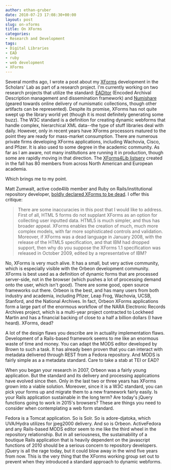 ```yaml
---
author: ethan-gruber
date: 2010-07-23 17:08:30+00:00
layout: post
slug: on-xforms
title: On XForms
categories:
- Research and Development
tags:
- Digital Libraries
- EAD
- ruby
- web development
- XForms
---
```


Several months ago, I wrote a post about my [XForms](http://www.w3.org/TR/xforms11/) development in the Scholars' Lab as part of a research project. I'm currently working on two research projects that utilize the standard: [EADitor](http://code.google.com/p/eaditor/) (Encoded Archival Description management and dissemination framework) and [Numishare](http://code.google.com/p/numishare/) (geared towards online delivery of numismatic collections, though other artifacts can be represented). Despite its promise, XForms has not quite swept up the library world yet (though it is most definitely generating some buzz). The W3C standard is a definition for creating dynamic webforms that handle complex, hierarchical XML data--the type of stuff libraries deal with daily. However, only in recent years have XForms processors matured to the point they are ready for mass-market consumption. There are numerous private firms developing XForms applications, including Wachovia, Cisco, and Pfizer. It is also used to some degree in the academic community. As far as I am aware, not many institutions are running it in production, though some are rapidly moving in that direction. The [XForms4Lib listserv](https://list.mail.virginia.edu/mailman/listinfo/xforms4lib) created in the fall has 80 members from across North American and European academia.

Which brings me to my point. <!-- more -->

Matt Zumwalt, active code4lib member and Ruby on Rails/institutional repository developer, [boldly declared XForms to be dead](http://yourmediashelf.com/blog/2010/07/20/writing-on-the-wall-xforms-has-been-dead-for-years/). I offer this critique:


> There are some inaccuracies in this post that I would like to address. First of all, HTML 5 forms do not supplant XForms as an option for collecting user inputted data. HTML5 is much simpler, and thus has broader appeal. XForms enables the creation of much, much more complex models, with far more sophisticated controls and validation. Moreover, if XForms was a dead language in January 2008, with the release of the HTML5 specification, and that IBM had dropped support, then why do you suppose the XForms 1.1 specification was released in October 2009, edited by a representative of IBM?

No, XForms is very much alive. It has a small, but very active community, which is especially visible with the Orbeon development community. XForms is best used as a definition of dynamic forms that are processed server-side, not in the browser (which pushes a lot of processing demand onto the user, which isn't good). There are some good, open source frameworks out there. Orbeon is the best, and has many users from both industry and academia, including Pfizer, Leap Frog, Wachovia, UCSB, Stanford, and the National Archives. In fact, Orbeon XForms applications form a large part of the enormous workflow of the NARA Electronic Records Archives project, which is a multi-year project contracted to Lockheed Martin and has a financial backing of close to a half a billion dollars (I have heard). XForms, dead?

A lot of the design flaws you describe are in actuality implementation flaws. Development of a Rails-based framework seems to me like an enormous waste of time and money. You can adapt the MODS editor developed by Brown to such a task. It has already been proven that you can interact with metadata delivered through REST from a Fedora repository. And MODS is fairly simple as a a metadata standard. Care to take a stab at TEI or EAD?

When you began your research in 2007, Orbeon was a fairly young application. But the standard and its delivery and processing applications have evolved since then. Only in the last two or three years has XForms grown into a viable solution. Moreover, since it is a W3C standard, you can pick your forms up and migrate them to a new framework fairly easily. Is your Rails application sustainable in the long term? Are today's jQuery functions going to work in 2015's browsers? These are things you need to consider when contemplating a web form standard.</blockquote>


Fedora is a Tomcat application. So is Solr. So is adore-djatoka, which UVA/Hydra utilizes for jpeg2000 delivery. And so is Orbeon. ActiveFedora and any Rails-based MODS editor seem to me like the third wheel in the repository relationship. But in all seriousness, the sustainability of a boutique Rails application that is heavily dependent on the javascript functions of 2010 should be a serious concern to repository developers. jQuery is all the rage today, but it could blow away in the wind five years from now. This is the very thing that the XForms working group set out to prevent when they introduced a standard approach to dynamic webforms.
